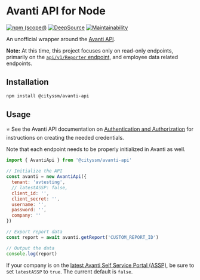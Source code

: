 # Avanti API for Node

[![npm (scoped)](https://img.shields.io/npm/v/@cityssm/avanti-api)](https://www.npmjs.com/package/@cityssm/avanti-api)
[![DeepSource](https://app.deepsource.com/gh/cityssm/node-avanti-api.svg/?label=active+issues&show_trend=true&token=HZ0BFvBA6JYP4qZAI5MNS6JL)](https://app.deepsource.com/gh/cityssm/node-avanti-api/)
[![Maintainability](https://api.codeclimate.com/v1/badges/fbc4a515303a0cdae005/maintainability)](https://codeclimate.com/github/cityssm/node-avanti-api/maintainability)

An unofficial wrapper around the [Avanti API](https://avanti.stoplight.io/docs/avanti-api).

**Note:**
At this time, this project focuses only on read-only endpoints, primarily on the
[`api/v1/Reporter` endpoint](https://avanti.stoplight.io/docs/avanti-api/ed0485a9c98bb-get-report-data),
and employee data related endpoints.

## Installation

```sh
npm install @cityssm/avanti-api
```

## Usage

⭐ See the Avanti API documentation on
[Authentication and Authorization](https://avanti.stoplight.io/docs/avanti-api/014f7884ba799-authentication-and-authorization)
for instructions on creating the needed credentials.

Note that each endpoint needs to be properly initialized in Avanti as well.

```javascript
import { AvantiApi } from '@cityssm/avanti-api'

// Initialize the API
const avanti = new AvantiApi({
  tenant: 'avtesting',
  // latestASSP: false,
  client_id: '',
  client_secret: '',
  username: '',
  password: '',
  company: ''
})

// Export report data
const report = await avanti.getReport('CUSTOM_REPORT_ID')

// Output the data
console.log(report)
```

If your company is on the
[latest Avanti Self Service Portal (ASSP)](https://help.avanti.ca/support/solutions/articles/36000498186-faq#FAQ-Q:HowdoIknowifmycompanyalreadyhasthelatestASSP?),
be sure to set `latestASSP` to `true`.
The current default is `false`.

